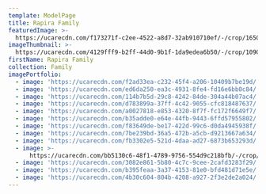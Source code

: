 ```yaml
---
template: ModelPage
title: Rapira Family
featuredImage: >-
  https://ucarecdn.com/f173271f-c2ee-4522-a8d7-32ab910710ef/-/crop/1650x881/0,0/-/preview/
imageThumbnail: >-
  https://ucarecdn.com/4129fff9-b2ff-44d0-9b1f-1da9edea6b50/-/crop/1090x1100/280,0/-/preview/
firstName: Rapira Family
collection: Family
imagePortfolio:
  - image: 'https://ucarecdn.com/f2ad33ea-c232-45f4-a206-10409b7be19d/'
  - image: 'https://ucarecdn.com/ed6da250-ea3c-4931-8fe4-fd16e6bb0c84/'
  - image: 'https://ucarecdn.com/114b7b5d-29c8-4242-84de-304a44b07ac4/'
  - image: 'https://ucarecdn.com/d783899a-37ff-4c42-9055-cfc818487637/'
  - image: 'https://ucarecdn.com/a0027818-e853-4320-8f7f-fc172f6649f7/'
  - image: 'https://ucarecdn.com/b35adde0-e64e-44fb-9443-6ffd57955802/'
  - image: 'https://ucarecdn.com/f83649de-be17-422d-99c6-d0da4945938f/'
  - image: 'https://ucarecdn.com/7be239bd-36a5-472b-a5cb-d9213667a634/'
  - image: 'https://ucarecdn.com/fb3302e5-521d-4daa-ad27-6873b653293d/'
  - image: >-
      https://ucarecdn.com/bb5130c6-48f1-4789-9756-554d9c218bfb/-/crop/653x1069/80,0/-/preview/
  - image: 'https://ucarecdn.com/3082e861-5b80-4c7c-9cee-2cafd3283f29/'
  - image: 'https://ucarecdn.com/b395feaa-3a37-4153-81e0-bfd481d71e5e/'
  - image: 'https://ucarecdn.com/4b30c604-804b-4208-a927-2f3e2de2a024/'
---
```


